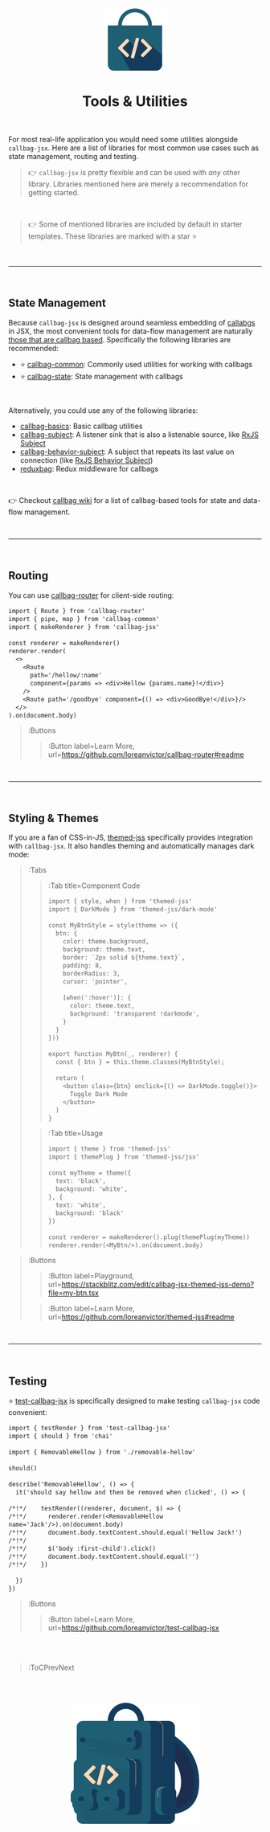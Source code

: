 <div align="center">
  <img src="/docs/assets/callbag-jsx.svg" width="128px"/>
  <h1>Tools & Utilities</h1>
</div>

<br>

For most real-life application you would need some utilities alongside `callbag-jsx`. Here are
a list of libraries for most common use cases such as state management, routing and testing.

> 👉 `callbag-jsx` is pretty flexible and can be used with _any_ other library. Libraries
> mentioned here are merely a recommendation for getting started.

<br>

> 👉 Some of mentioned libraries are included by default in starter templates. These libraries
> are marked with a star ⭐

<br>

---

<br>

## State Management

Because `callbag-jsx` is designed around seamless embedding of [callabgs](/reactivity/callbags) in JSX, the most
convenient tools for data-flow management are naturally [those that are callbag based](https://github.com/callbag/callbag/wiki).
Specifically the following libraries are recommended:

- ⭐ [callbag-common](https://github.com/loreanvictor/callbag-common): Commonly used utilities for working with callbags
- ⭐ [callbag-state](https://github.com/loreanvictor/callbag-state): State management with callbags

<br>

Alternatively, you could use any of the following libraries:

- [callbag-basics](https://github.com/staltz/callbag-basics):  Basic callbag utilities
- [callbag-subject](https://github.com/staltz/callbag-subject):
A listener sink that is also a listenable source, like [RxJS Subject](https://rxjs-dev.firebaseapp.com/guide/subject)
- [callbag-behavior-subject](https://github.com/zebulonj/callbag-behavior-subject):
A subject that repeats its last value on connection (like [RxJS Behavior Subject](https://www.learnrxjs.io/learn-rxjs/subjects/behaviorsubject))
- [reduxbag](https://github.com/jamesb3ll/reduxbag): Redux middleware for callbags


<br>

👉 Checkout [callbag wiki](https://github.com/callbag/callbag/wiki) for a list of callbag-based
tools for state and data-flow management.


<br>

---

<br>

## Routing

You can use [callbag-router](https://github.com/loreanvictor/callbag-router) for client-side routing:

```tsx
import { Route } from 'callbag-router'
import { pipe, map } from 'callbag-common'
import { makeRenderer } from 'callbag-jsx'

const renderer = makeRenderer()
renderer.render(
  <>
    <Route
      path='/hellow/:name'
      component={params => <div>Hellow {params.name}!</div>}
    />
    <Route path='/goodbye' component={() => <div>GoodBye!</div>}/>
  </>
).on(document.body)
```

> :Buttons
> > :Button label=Learn More, url=https://github.com/loreanvictor/callbag-router#readme

<br>

---

<br>

## Styling & Themes

If you are a fan of CSS-in-JS, [themed-jss](https://github.com/loreanvictor/themed-jss) specifically
provides integration with `callbag-jsx`. It also handles theming and automatically manages dark mode:

> :Tabs
> > :Tab title=Component Code
> > ```tsx | my-btn.tsx
> > import { style, when } from 'themed-jss'
> > import { DarkMode } from 'themed-jss/dark-mode'
> > 
> > const MyBtnStyle = style(theme => ({
> >   btn: {
> >     color: theme.background,
> >     background: theme.text,
> >     border: `2px solid ${theme.text}`,
> >     padding: 8,
> >     borderRadius: 3,
> >     cursor: 'pointer',
> > 
> >     [when(':hover')]: {
> >       color: theme.text,
> >       background: 'transparent !darkmode',
> >     }
> >   }
> > }))
> > 
> > export function MyBtn(_, renderer) {
> >   const { btn } = this.theme.classes(MyBtnStyle);
> > 
> >   return (
> >     <button class={btn} onclick={() => DarkMode.toggle()}>
> >       Toggle Dark Mode
> >     </button>
> >   )
> > }
> > ```
>
> > :Tab title=Usage
> > ```tsx | index.tsx
> > import { theme } from 'themed-jss'
> > import { themePlug } from 'themed-jss/jsx'
> > 
> > const myTheme = theme({
> >   text: 'black',
> >   background: 'white',
> > }, {
> >   text: 'white',
> >   background: 'black'
> > })
> > 
> > const renderer = makeRenderer().plug(themePlug(myTheme))
> > renderer.render(<MyBtn/>).on(document.body)

> :Buttons
> > :Button label=Playground, url=https://stackblitz.com/edit/callbag-jsx-themed-jss-demo?file=my-btn.tsx
>
> > :Button label=Learn More, url=https://github.com/loreanvictor/themed-jss#readme

<br>

---

<br>

## Testing

⭐ [test-callbag-jsx](https://github.com/loreanvictor/test-callbag-jsx) is specifically designed to make
testing `callbag-jsx` code convenient:

```tsx
import { testRender } from 'test-callbag-jsx'
import { should } from 'chai'

import { RemovableHellow } from './removable-hellow'

should()

describe('RemovableHellow', () => {
  it('should say hellow and then be removed when clicked', () => {

/*!*/    testRender((renderer, document, $) => {
/*!*/      renderer.render(<RemovableHellow name='Jack'/>).on(document.body)
/*!*/      document.body.textContent.should.equal('Hellow Jack!')
/*!*/
/*!*/      $('body :first-child').click()
/*!*/      document.body.textContent.should.equal('')
/*!*/    })

  })
})
```
> :Buttons
> > :Button label=Learn More, url=https://github.com/loreanvictor/test-callbag-jsx

<br><br>

> :ToCPrevNext

<br><br>

<div align="center">
  <img src="/docs/assets/callbag.svg" width="256px"/>
</div>
